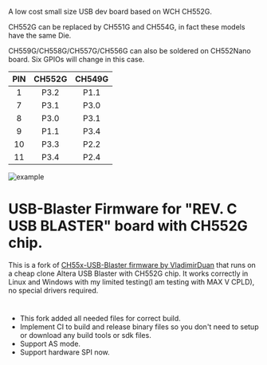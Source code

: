 A low cost small size USB dev board based on WCH CH552G.

CH552G can be replaced by CH551G and CH554G, in fact these models have the same Die.

CH559G/CH558G/CH557G/CH556G can also be soldered on CH552Nano board. Six GPIOs will change in this case.

|  PIN  | CH552G | CH549G |
|:-----:|:------:|:------:|
|   1   |  P3.2  |  P1.1  |
|   7   |  P3.1  |  P3.0  |
|   8   |  P3.0  |  P3.1  |
|   9   |  P1.1  |  P3.4  |
|  10   |  P3.3  |  P2.2  |
|  11   |  P3.4  |  P2.4  |

![example](image/example.png "example")

# USB-Blaster Firmware for "REV. C USB BLASTER" board with CH552G chip.

This is a fork of [CH55x-USB-Blaster firmware by VladimirDuan](https://github.com/VladimirDuan/CH55x-USB-Blaster) that runs on a cheap clone Altera USB Blaster with CH552G chip.
It works correctly in Linux and Windows with my limited testing(I am testing with MAX V CPLD), no special drivers required.

#
- This fork added all needed files for correct build.
- Implement CI to build and release binary files so you don't need to setup or download any build tools or sdk files.
- Support AS mode.
- Support hardware SPI now.
